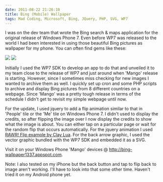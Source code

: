 ```yaml
---
date: 2011-08-22 21:26:10
title: Bing (Mobile) Wallpaper
tags: Mad Coding, Microsoft, Bing, JQuery, PHP, SVG, WP7
---
```

I was on the dev team that wrote the Bing search & maps application for the
original release of Windows Phone 7. Even before WP7 was released to the world
I had been interested in using those beautiful Bing pictures as wallpaper for
my phone. You can often find gems like these:

[![][2]][2] [![][3]][3]

Initially I used the WP7 SDK to develop an app to do that and unveiled it to my
team close to the release of WP7 and just around when 'Mango' release is
starting. However, since I sometimes miss checking for new images I wanted to
archive them as well. I quickly set up cron and some PHP scripts to archive and
display Bing pictures from 8 different countries on a webpage. Since 'Mango'
was a pretty tough release in terms of the schedule I didn't get to revisit my
simple webpage until now.

For the update, I used jquery to add a flip animation similar to that in
'People' tile or the 'Me' tile on Windows Phone 7. I didn't used to display the
credits, so after flipping the image over I now display the credits to show
what the image is about. You can either tap on a particular page or wait for
the random flip that occurs automatically. For the jquery animation I used
[RAWR! Flip example by Clay Lua][1]. For the back arrow graphic, I used the
vector graphic bundled with the WP7 SDK and embedded it as a SVG.

Visit it on your Windows Phone 'Mango' devices @
<http://bing-wallpaper1337.appspot.com>.

Note: I also tested on my iPhone but the back button and tap to flip back to
image aren't working. I'll have to look into that some other time. Haven't
tried it on my Android phone yet.

  [1]: http://hungred.com/wp-content/uploads/2009/04/demo-rawrflip.html
  [2]: https://media.dannysu.com/bing.elephant.wallpaper.jpg
  [3]: https://media.dannysu.com/bing.wallpaper2.jpg
